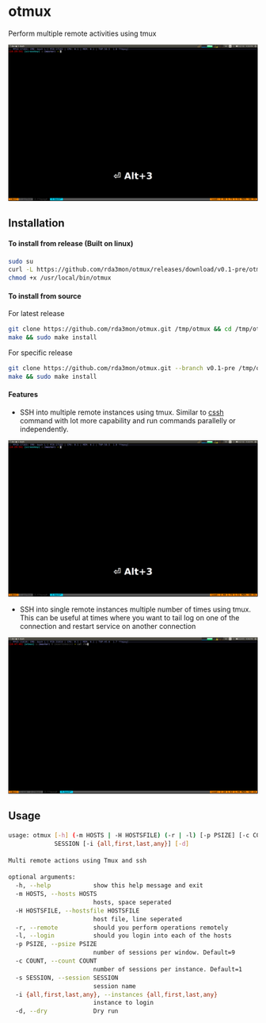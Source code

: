 # otmux

Perform multiple remote activities using tmux

![GIF](resources/gifs/otmux.gif)

## Installation

#### To install from release (Built on linux)

```bash
sudo su
curl -L https://github.com/rda3mon/otmux/releases/download/v0.1-pre/otmux -o /usr/local/bin/otmux
chmod +x /usr/local/bin/otmux
```

#### To install from source

For latest release

```bash
git clone https://github.com/rda3mon/otmux.git /tmp/otmux && cd /tmp/otmux
make && sudo make install
```

For specific release

```bash
git clone https://github.com/rda3mon/otmux.git --branch v0.1-pre /tmp/otmux && cd /tmp/otmux
make && sudo make install
```

#### Features

* SSH into multiple remote instances using tmux. Similar to [cssh](https://linux.die.net/man/1/cssh) command with lot more capability and run commands parallelly or independently.

![GIF](resources/gifs/multiple_remote.gif)

* SSH into single remote instances multiple number of times using tmux. This can be useful at times where you want to tail log on one of the connection and restart service on another connection 

![GIF](resources/gifs/single_remote_multiple.gif)

## Usage

```bash
usage: otmux [-h] (-m HOSTS | -H HOSTSFILE) (-r | -l) [-p PSIZE] [-c COUNT] -s
             SESSION [-i {all,first,last,any}] [-d]

Multi remote actions using Tmux and ssh

optional arguments:
  -h, --help            show this help message and exit
  -m HOSTS, --hosts HOSTS
                        hosts, space seperated
  -H HOSTSFILE, --hostsfile HOSTSFILE
                        host file, line seperated
  -r, --remote          should you perform operations remotely
  -l, --login           should you login into each of the hosts
  -p PSIZE, --psize PSIZE
                        number of sessions per window. Default=9
  -c COUNT, --count COUNT
                        number of sessions per instance. Default=1
  -s SESSION, --session SESSION
                        session name
  -i {all,first,last,any}, --instances {all,first,last,any}
                        instance to login
  -d, --dry             Dry run
```
